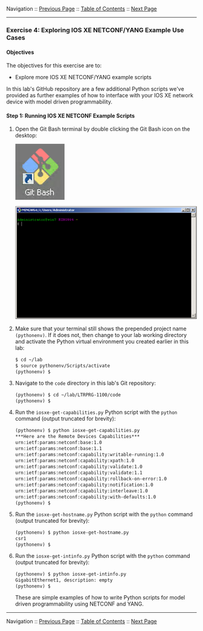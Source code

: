 Navigation :: [Previous Page](LTRPRG-1100-03c4-NETCONF-Ex3.md) :: [Table of Contents](LTRPRG-1100-00-Intro.md#table-of-contents) :: [Next Page](LTRPRG-1100-03d1-GuestShell.md)

---

### Exercise 4: Exploring IOS XE NETCONF/YANG Example Use Cases

#### Objectives

The objectives for this exercise are to:

* Explore more IOS XE NETCONF/YANG example scripts

In this lab's GitHub repository are a few additional Python scripts we've provided as further examples of how to 
interface with your IOS XE network device with model driven programmability.

#### Step 1: Running IOS XE NETCONF Example Scripts

1. Open the Git Bash terminal by double clicking the Git Bash icon on the desktop:
    
    ![Git Bash Icon](assets/Git-02.png)
    
    ![Git Bash Terminal](assets/Git-03.png)

2.  Make sure that your terminal still shows the prepended project name `(pythonenv)`. If it does not, then change to
your lab working directory and activate the Python virtual environment you created earlier in this lab:
    
    ```
    $ cd ~/lab
    $ source pythonenv/Scripts/activate
    (pythonenv) $
    ```

3. Navigate to the `code` directory in this lab's Git repository:
    
    ```
    (pythonenv) $ cd ~/lab/LTRPRG-1100/code
    (pythonenv) $
    ```
    
4. Run the `iosxe-get-capabilities.py` Python script with the `python` command (output truncated for brevity):
    
    ```
    (pythonenv) $ python iosxe-get-capabilities.py
    ***Here are the Remote Devices Capabilities***
    urn:ietf:params:netconf:base:1.0
    urn:ietf:params:netconf:base:1.1
    urn:ietf:params:netconf:capability:writable-running:1.0
    urn:ietf:params:netconf:capability:xpath:1.0
    urn:ietf:params:netconf:capability:validate:1.0
    urn:ietf:params:netconf:capability:validate:1.1
    urn:ietf:params:netconf:capability:rollback-on-error:1.0
    urn:ietf:params:netconf:capability:notification:1.0
    urn:ietf:params:netconf:capability:interleave:1.0
    urn:ietf:params:netconf:capability:with-defaults:1.0
    (pythonenv) $
    ```

5. Run the `iosxe-get-hostname.py` Python script with the `python` command (output truncated for brevity):
    
    ```
    (pythonenv) $ python iosxe-get-hostname.py
    csr1
    (pythonenv) $
    ```

6. Run the `iosxe-get-intinfo.py` Python script with the `python` command (output truncated for brevity):
       
    ```
    (pythonenv) $ python iosxe-get-intinfo.py
    GigabitEthernet1, description: empty
    (pythonenv) $
    ```

    These are simple examples of how to write Python scripts for model driven programmability using NETCONF and YANG.

---

Navigation :: [Previous Page](LTRPRG-1100-03c4-NETCONF-Ex3.md) :: [Table of Contents](LTRPRG-1100-00-Intro.md#table-of-contents) :: [Next Page](LTRPRG-1100-03d1-GuestShell.md)
